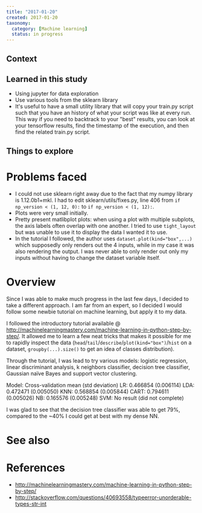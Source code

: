 ```yaml
---
title: "2017-01-20"
created: 2017-01-20
taxonomy:
  category: [Machine learning]
  status: in progress
---
```


## Context

## Learned in this study
* Using jupyter for data exploration
* Use various tools from the sklearn library
* It's useful to have a small utility library that will copy your train.py script such that you have an history of what your script was like at every run. This way if you need to backtrack to your "best" results, you can look at your tensorflow results, find the timestamp of the execution, and then find the related train.py script.

## Things to explore

# Problems faced
* I could not use sklearn right away due to the fact that my numpy library is 1.12.0b1+mkl. I had to edit sklearn/utils/fixes.py, line 406 from `if np_version < (1, 12, 0):` to `if np_version < (1, 12):`.
* Plots were very small initially.
* Pretty present matlibplot plots: when using a plot with multiple subplots, the axis labels often overlap with one another. I tried to use `tight_layout` but was unable to use it to display the data I wanted it to use.
* In the tutorial I followed, the author uses `dataset.plot(kind="box",...)` which supposedly only renders out the 4 inputs, while in my case it was also rendering the output. I was never able to only render out only my inputs without having to change the dataset variable itself.

# Overview
Since I was able to make much progress in the last few days, I decided to take a different approach. I am far from an expert, so I decided I would follow some newbie tutorial on machine learning, but apply it to my data.

I followed the introductory tutorial available @ http://machinelearningmastery.com/machine-learning-in-python-step-by-step/. It allowed me to learn a few neat tricks that makes it possible for me to rapidly inspect the data (`head`/`tail`/`describe`/`plot(kind="box")`/`hist` on a dataset, `groupby(...).size()` to get an idea of classes distribution).

Through the tutorial, I was lead to try various models: logistic regression, linear discriminant analysis, k neighbors classifier, decision tree classifier, Gaussian naïve Bayes and support vector clustering.

Model: Cross-validation mean (std deviation)
LR: 0.466854 (0.006114)
LDA: 0.472471 (0.005050)
KNN: 0.568854 (0.005844)
CART: 0.794611 (0.005026)
NB: 0.165576 (0.005248)
SVM: No result (did not complete)

I was glad to see that the decision tree classifier was able to get 79%, compared to the ~40% I could get at best with my dense NN.

# See also

# References
* http://machinelearningmastery.com/machine-learning-in-python-step-by-step/
* http://stackoverflow.com/questions/40693558/typeerror-unorderable-types-str-int
